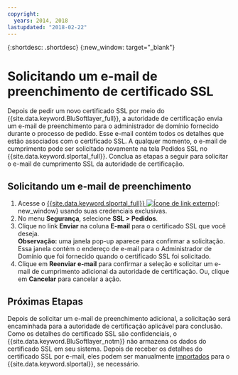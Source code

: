```yaml
---
copyright:
  years: 2014, 2018
lastupdated: "2018-02-22"
---
```


{:shortdesc: .shortdesc}
{:new_window: target="_blank"}

# Solicitando um e-mail de preenchimento de certificado SSL

Depois de pedir um novo certificado SSL por meio do {{site.data.keyword.BluSoftlayer_full}}, a autoridade de certificação envia um e-mail de preenchimento para o administrador de domínio fornecido durante o processo de pedido. Esse e-mail contém todos os detalhes que estão associados com o certificado SSL. A qualquer momento, o e-mail de cumprimento pode
ser solicitado novamente na tela Pedidos SSL no {{site.data.keyword.slportal_full}}. Conclua as etapas a seguir para
solicitar o e-mail de cumprimento SSL da autoridade de certificação.

## Solicitando um e-mail de preenchimento

1. Acesse o [{{site.data.keyword.slportal_full}} ![Ícone de link externo](../../icons/launch-glyph.svg "Ícone de link externo")](https://control.softlayer.com/){: new_window} usando suas credenciais exclusivas.
2. No menu **Segurança**, selecione **SSL > Pedidos**.
3. Clique no link **Enviar** na coluna **E-mail** para o certificado SSL que você
deseja.<br/>**Observação:** uma janela pop-up aparece para confirmar a solicitação. Essa janela contém o endereço de e-mail para o Administrador de Domínio que foi fornecido quando o certificado SSL foi solicitado.
4. Clique em **Reenviar e-mail** para confirmar a seleção e solicitar um e-mail de cumprimento adicional
da autoridade de certificação.  Ou, clique em **Cancelar** para cancelar a ação.

## Próximas Etapas

Depois de solicitar um e-mail de preenchimento adicional, a solicitação será encaminhada para a autoridade de certificação aplicável para conclusão. Como os detalhes do certificado SSL são confidenciais, o {{site.data.keyword.BluSoftlayer_notm}} não armazena os dados do
certificado SSL em seu sistema. Depois de receber os detalhes do certificado SSL por e-mail, eles podem ser manualmente
[importados](import-ssl-certificate.html) para o {{site.data.keyword.slportal}}, se necessário.
